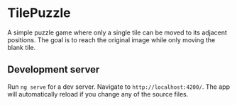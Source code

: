 # TilePuzzle

A simple puzzle game where only a single tile can be moved to its adjacent positions. The goal is to reach the original image while only moving the blank tile.

## Development server

Run `ng serve` for a dev server. Navigate to `http://localhost:4200/`. The app will automatically reload if you change any of the source files.
